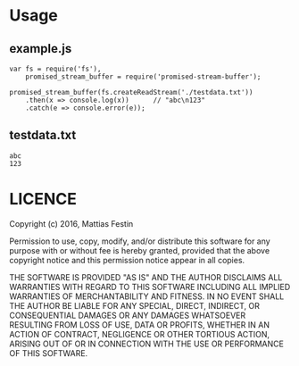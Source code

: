 Usage
===

example.js
----
```
var fs = require('fs'),
	promised_stream_buffer = require('promised-stream-buffer');

promised_stream_buffer(fs.createReadStream('./testdata.txt'))
	.then(x => console.log(x))		// "abc\n123"
	.catch(e => console.error(e));
```

testdata.txt
----
```
abc
123
```

LICENCE
===
Copyright (c) 2016, Mattias Festin

Permission to use, copy, modify, and/or distribute this software for any purpose with or without fee is hereby granted, provided that the above copyright notice and this permission notice appear in all copies.

THE SOFTWARE IS PROVIDED "AS IS" AND THE AUTHOR DISCLAIMS ALL WARRANTIES WITH REGARD TO THIS SOFTWARE INCLUDING ALL IMPLIED WARRANTIES OF MERCHANTABILITY AND FITNESS. IN NO EVENT SHALL THE AUTHOR BE LIABLE FOR ANY SPECIAL, DIRECT, INDIRECT, OR CONSEQUENTIAL DAMAGES OR ANY DAMAGES WHATSOEVER RESULTING FROM LOSS OF USE, DATA OR PROFITS, WHETHER IN AN ACTION OF CONTRACT, NEGLIGENCE OR OTHER TORTIOUS ACTION, ARISING OUT OF OR IN CONNECTION WITH THE USE OR PERFORMANCE OF THIS SOFTWARE.
